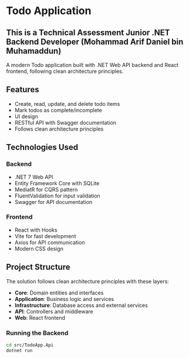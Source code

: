 # Todo Application
## This is a Technical Assessment Junior .NET Backend Developer (Mohammad Arif Daniel bin Muhamaddun)
A modern Todo application built with .NET Web API backend and React frontend, following clean architecture principles.

## Features

- Create, read, update, and delete todo items
- Mark todos as complete/incomplete
- UI design
- RESTful API with Swagger documentation
- Follows clean architecture principles

## Technologies Used

### Backend
- .NET 7 Web API
- Entity Framework Core with SQLite
- MediatR for CQRS pattern
- FluentValidation for input validation
- Swagger for API documentation

### Frontend
- React with Hooks
- Vite for fast development
- Axios for API communication
- Modern CSS design

## Project Structure

The solution follows clean architecture principles with these layers:
- **Core**: Domain entities and interfaces
- **Application**: Business logic and services
- **Infrastructure**: Database access and external services
- **API**: Controllers and middleware
- **Web**: React frontend

### Running the Backend
```bash
cd src/TodoApp.Api
dotnet run

